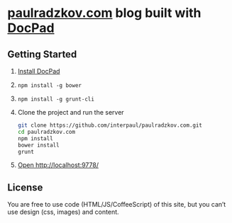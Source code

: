 # [paulradzkov.com](http://paulradzkov.com/) blog built with [DocPad](https://github.com/bevry/docpad)


## Getting Started

1. [Install DocPad](https://github.com/bevry/docpad)
2. ```npm install -g bower```
3. ```npm install -g grunt-cli```

4. Clone the project and run the server

	``` bash
	git clone https://github.com/interpaul/paulradzkov.com.git
	cd paulradzkov.com
	npm install
	bower install
	grunt
	```

1. [Open http://localhost:9778/](http://localhost:9778/)


## License

You are free to use code (HTML/JS/CoffeeScript) of this site, but you can’t use design (css, images) and content.
